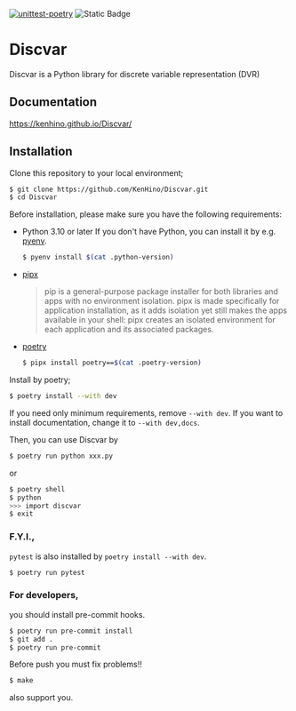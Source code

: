 [![unittest-poetry](https://github.com/KenHino/Discvar/actions/workflows/unittest-poetry.yml/badge.svg?branch=main)](https://github.com/KenHino/Discvar/actions/workflows/unittest-poetry.yml)
![Static Badge](https://img.shields.io/badge/Version-v0.0.0-brightgreen)

# Discvar

Discvar is a Python library for discrete variable representation (DVR)

## Documentation

https://kenhino.github.io/Discvar/

## Installation

Clone this repository to your local environment;

```bash
$ git clone https://github.com/KenHino/Discvar.git
$ cd Discvar
```

Before installation, please make sure you have the following requirements:

- Python 3.10 or later
  If you don't have Python, you can install it by e.g. [pyenv](https://github.com/pyenv/pyenv?tab=readme-ov-file#installation).
  ```bash
  $ pyenv install $(cat .python-version)
  ```

- [pipx](https://github.com/pypa/pipx)
  > pip is a general-purpose package installer for both libraries and apps with no environment isolation. pipx is made specifically for application installation, as it adds isolation yet still makes the apps available in your shell: pipx creates an isolated environment for each application and its associated packages.

- [poetry](https://python-poetry.org/)
  ```bash
  $ pipx install poetry==$(cat .poetry-version)
  ```

Install by poetry;
```bash
$ poetry install --with dev
```
If you need only minimum requirements, remove `--with dev`. If you want to install documentation, change it to `--with dev,docs`.

Then, you can use Discvar by
```bash
$ poetry run python xxx.py
```
or
```bash
$ poetry shell
$ python
>>> import discvar
$ exit
```

### F.Y.I.,

`pytest` is also installed by `poetry install --with dev`.
```bash
$ poetry run pytest
```


### For developers,

you should install pre-commit hooks.
```bash
$ poetry run pre-commit install
$ git add .
$ poetry run pre-commit
```
Before push you must fix problems!!

```bash
$ make
```
also support you.
